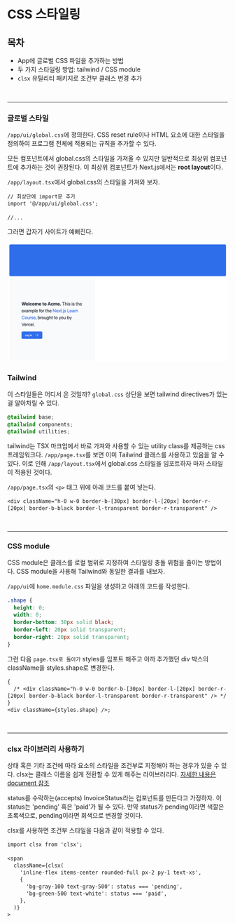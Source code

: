 # CSS 스타일링

## 목차

- App에 글로벌 CSS 파일을 추가하는 방법
- 두 가지 스타일링 방법: tailwind / CSS module
- `clsx` 유틸리티 패키지로 조건부 클래스 변경 추가

<br/>

---

### 글로벌 스타일

`/app/ui/global.css`에 정의한다. CSS reset rule이나 HTML 요소에 대한 스타일을 정의하여 프로그램 전체에 적용되는 규칙을 추가할 수 있다.

모든 컴포넌트에서 global.css의 스타일을 가져올 수 있지만 일반적으로 최상위 컴포넌트에 추가하는 것이 권장된다. 이 최상위 컴포넌트가 Next.js에서는 **root layout**이다.

`/app/layout.tsx`에서 global.css의 스타일을 가져와 보자.

```tsx
// 최상단에 import문 추가
import '@/app/ui/global.css';

//...
```

그러면 갑자기 사이트가 예뻐진다.

![Alt text](./import-global-css.png)

### Tailwind

이 스타일들은 어디서 온 것일까? `global.css` 상단을 보면 tailwind directives가 있는 걸 알아차릴 수 있다.

```css
@tailwind base;
@tailwind components;
@tailwind utilities;
```

tailwind는 TSX 마크업에서 바로 가져와 사용할 수 있는 utility class를 제공하는 css 프레임워크다. `/app/page.tsx`를 보면 이미 Tailwind 클래스를 사용하고 있음을 알 수 있다. 이로 인해 `/app/layout.tsx`에서 global.css 스타일을 임포트하자 마자 스타일이 적용된 것이다.

`/app/page.tsx`의 `<p>` 태그 위에 아래 코드를 붙여 넣는다.

```tsx
<div className="h-0 w-0 border-b-[30px] border-l-[20px] border-r-[20px] border-b-black border-l-transparent border-r-transparent" />
```

<br/>

---

### CSS module

CSS module은 클래스를 로컬 범위로 지정하여 스타일링 충돌 위험을 줄이는 방법이다. CSS module을 사용해 Tailwind와 동일한 결과를 내보자.

`/app/ui`에 `home.module.css` 파일을 생성하고 아래의 코드를 작성한다.

```css
.shape {
  height: 0;
  width: 0;
  border-bottom: 30px solid black;
  border-left: 20px solid transparent;
  border-right: 20px solid transparent;
}
```

그런 다음 `page.tsx로 돌아가` styles를 임포트 해주고 아까 추가했던 div 박스의 className을 styles.shape로 변경한다.

```tsx
{
  /* <div className="h-0 w-0 border-b-[30px] border-l-[20px] border-r-[20px] border-b-black border-l-transparent border-r-transparent" /> */
}
<div className={styles.shape} />;
```

<br/>

---

### clsx 라이브러리 사용하기

상태 혹은 기타 조건에 따라 요소의 스타일을 조건부로 지정해야 하는 경우가 있을 수 있다. clsx는 클래스 이름을 쉽게 전환할 수 있게 해주는 라이브러리다. [자세한 내용은 document 참조](https://github.com/lukeed/clsx)

status를 수락하는(accepts) InvoiceStatus라는 컴포넌트를 만든다고 가정하자. 이 status는 'pending' 혹은 'paid'가 될 수 있다. 만약 status가 pending이라면 색깔은 초록색으로, pending이라면 회색으로 변경할 것이다.

clsx를 사용하면 조건부 스타일을 다음과 같이 적용할 수 있다.

```tsx
import clsx from 'clsx';

<span
  className={clsx(
    'inline-flex items-center rounded-full px-2 py-1 text-xs',
    {
      'bg-gray-100 text-gray-500': status === 'pending',
      'bg-green-500 text-white': status === 'paid',
    },
  )}
>
```
